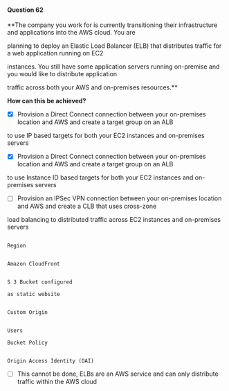 #### Question  62


**The company you work for is currently transitioning their infrastructure and applications into the AWS cloud. You are

planning to deploy an Elastic Load Balancer (ELB) that distributes traffic for a web application running on EC2

instances. You still have some application servers running on-premise and you would like to distribute application

traffic across both your AWS and on-premises resources.**


**How can this be achieved?**


- [x] Provision a Direct Connect connection between your on-premises location and AWS and create a target group on an ALB

to use IP based targets for both your EC2 instances and on-premises servers


- [x] Provision a Direct Connect connection between your on-premises location and AWS and create a target group on an ALB

to use Instance ID based targets for both your EC2 instances and on-premises servers


- [ ] Provision an IPSec VPN connection between your on-premises location and AWS and create a CLB that uses cross-zone

load balancing to distributed traffic across EC2 instances and on-premises servers


```

Region

```


```

Amazon CloudFront

```


```

S 3 Bucket configured

as static website

```


```

Custom Origin

```


```

Users

Bucket Policy

```


```

Origin Access Identity (OAI)

```


- [ ] This cannot be done, ELBs are an AWS service and can only distribute traffic within the AWS cloud

